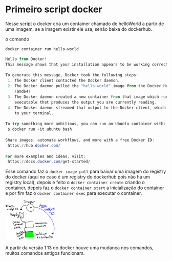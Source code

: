 <h1> Primeiro script docker</h1>

Nesse script o docker cria um container chamado de helloWorld a partir de uma imagem, se a imagem existir ele usa, senão baixa do dockerhub.

o comando 

````powershell
docker container run hello-world
````

````powershell
Hello from Docker!
This message shows that your installation appears to be working correctly.    

To generate this message, Docker took the following steps:
 1. The Docker client contacted the Docker daemon.
 2. The Docker daemon pulled the "hello-world" image from the Docker Hub.     
    (amd64)
 3. The Docker daemon created a new container from that image which runs the  
    executable that produces the output you are currently reading.
 4. The Docker daemon streamed that output to the Docker client, which sent it
    to your terminal.

To try something more ambitious, you can run an Ubuntu container with:
 $ docker run -it ubuntu bash

Share images, automate workflows, and more with a free Docker ID:
 https://hub.docker.com/

For more examples and ideas, visit:
 https://docs.docker.com/get-started/

````



Esse comando faz o ``docker image pull`` para baixar uma imagem do registry do docker (aqui no caso é um registry do dockerhub pois não há um registry local), depois é feito o ``docker container create`` criando o container,  depois faz o ``docker container start`` a inicialização do container e por fim faz o ``docker container exec`` para executar o container.

<img src="./img1.jpg" alt="au" style="zoom:15%;" />



A partir da versão 1.13 do docker houve uma mudança nos comandos, muitos comandos antigos funcionam. 
